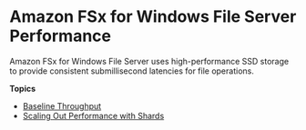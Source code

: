 # Amazon FSx for Windows File Server Performance<a name="performance"></a>

Amazon FSx for Windows File Server uses high\-performance SSD storage to provide consistent submillisecond latencies for file operations\.

**Topics**
+ [Baseline Throughput](fsx-baseline-throughput.md)
+ [Scaling Out Performance with Shards](scale-out-performance.md)
